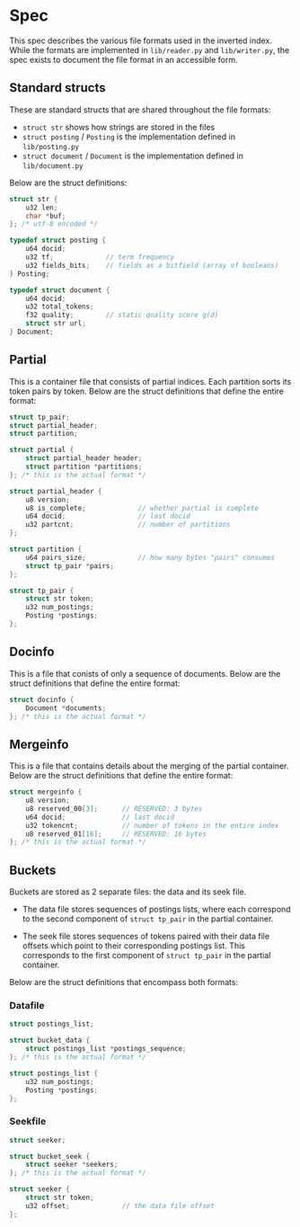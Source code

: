 # Spec
This spec describes the various file formats used in the inverted index. While 
the formats are implemented in `lib/reader.py` and `lib/writer.py`, the spec 
exists to document the file format in an accessible form.

## Standard structs
These are standard structs that are shared throughout the file formats:
- `struct str` shows how strings are stored in the files
- `struct posting` / `Posting` is the implementation defined in `lib/posting.py`
- `struct document` / `Document` is the implementation defined in `lib/document.py`

Below are the struct definitions:

```c
struct str {
    u32 len;
    char *buf;
}; /* utf-8 encoded */

typedef struct posting {
    u64 docid;
    u32 tf;             // term frequency
    u32 fields_bits;    // fields as a bitfield (array of booleans)
} Posting;

typedef struct document {
    u64 docid;
    u32 total_tokens;
    f32 quality;        // static quality score g(d)
    struct str url;
} Document;

```

## Partial
This is a container file that consists of partial indices. Each partition sorts 
its token pairs by token. Below are the struct definitions that define the 
entire format:

```c
struct tp_pair;
struct partial_header;
struct partition;

struct partial {
    struct partial_header header;
    struct partition *partitions;
}; /* this is the actual format */

struct partial_header {
    u8 version;
    u8 is_complete;             // whether partial is complete
    u64 docid;                  // last docid
    u32 partcnt;                // number of partitions
};

struct partition {
    u64 pairs_size;             // how many bytes "pairs" consumes
    struct tp_pair *pairs;
};

struct tp_pair {
    struct str token;
    u32 num_postings;
    Posting *postings;
};

```

## Docinfo
This is a file that conists of only a sequence of documents. Below are the 
struct definitions that define the entire format:

```c
struct docinfo {
    Document *documents;
}; /* this is the actual format */

```

## Mergeinfo
This is a file that contains details about the merging of the partial container. 
Below are the struct definitions that define the entire format:

```c
struct mergeinfo {
    u8 version;
    u8 reserved_00[3];      // RESERVED: 3 bytes
    u64 docid;              // last docid
    u32 tokencnt;           // number of tokens in the entire index
    u8 reserved_01[16];     // RESERVED: 16 bytes
}; /* this is the actual format */

```

## Buckets
Buckets are stored as 2 separate files: the data and its seek file.

- The data file stores sequences of postings lists, where each correspond to the 
second component of `struct tp_pair` in the partial container.

- The seek file stores sequences of tokens paired with their data file offsets 
which point to their corresponding postings list. This corresponds to the first 
component of `struct tp_pair` in the partial container.

Below are the struct definitions that encompass both formats:

### Datafile

```c
struct postings_list;

struct bucket_data {
    struct postings_list *postings_sequence;
}; /* this is the actual format */

struct postings_list {
    u32 num_postings;
    Posting *postings;
};

```

### Seekfile

```c
struct seeker;

struct bucket_seek {
    struct seeker *seekers;
}; /* this is the actual format */

struct seeker {
    struct str token;
    u32 offset;             // the data file offset
};

```

